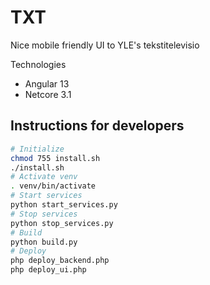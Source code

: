 # TXT

Nice mobile friendly UI to YLE's tekstitelevisio

Technologies

- Angular 13
- Netcore 3.1

## Instructions for developers

```bash
# Initialize
chmod 755 install.sh
./install.sh
# Activate venv
. venv/bin/activate
# Start services
python start_services.py
# Stop services
python stop_services.py
# Build
python build.py
# Deploy
php deploy_backend.php
php deploy_ui.php
```
